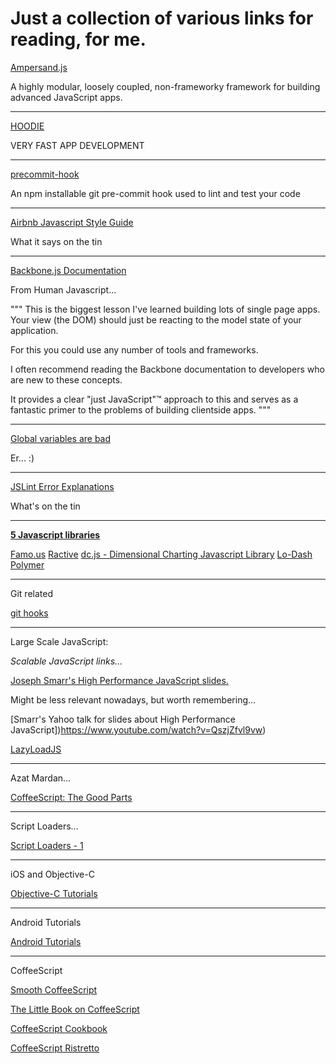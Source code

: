 # Just a collection of various links for reading, for me.

[Ampersand.js](http://ampersandjs.com)

A highly modular, loosely coupled, non-frameworky framework for 
building advanced JavaScript apps.

---

[HOODIE](http://hood.ie)

VERY FAST APP DEVELOPMENT

---

[precommit-hook](https://github.com/nlf/precommit-hook)

An npm installable git pre-commit hook used to lint and test your code

---


[Airbnb Javascript Style Guide](https://github.com/airbnb/javascript)

What it says on the tin

---

[Backbone.js Documentation](http://backbonejs.org)

From Human Javascript...

"""
This is the biggest lesson I've learned building lots of single page apps. 
Your view (the DOM) should just be reacting to the model state of your 
application. 

For this you could use any number of tools and frameworks. 

I often recommend reading the Backbone documentation to developers 
who are new to these concepts. 

It provides a clear "just JavaScript"™ approach to this and serves as 
a fantastic primer to the problems of building clientside apps.
"""

---

[Global variables are bad](http://c2.com/cgi/wiki?GlobalVariablesAreBad)

Er... :)

---

[JSLint Error Explanations](http://jslinterrors.com)

What's on the tin

---

[**5 Javascript libraries**](https://www.packtpub.com/books/content/top-5-newish-javascript-libraries-arent-angularjs)

[Famo.us](http://famo.us)
[Ractive](http://www.ractivejs.org)
[dc.js - Dimensional Charting Javascript Library](http://dc-js.github.io/dc.js/)
[Lo-Dash](lodash.com)
[Polymer](http://www.polymer-project.org)

---

Git related

[git hooks](http://githooks.com)

---

Large Scale JavaScript:

_Scalable JavaScript links..._

[Joseph Smarr's High Performance JavaScript slides.](http://www.slideshare.net/briandemant/smarr-oscon-2007)

Might be less relevant nowadays, but worth remembering...

[Smarr's Yahoo talk for slides about High Performance JavaScript])https://www.youtube.com/watch?v=QszjZfvl9vw)

[LazyLoadJS](https://github.com/rgrove/lazyload)

---

Azat Mardan...

[CoffeeScript: The Good Parts](https://www.youtube.com/watch?v=WX5Y6Dq1OHE)


---

Script Loaders...

[Script Loaders - 1](http://www.creativebloq.com/javascript/essential-javascript-top-five-script-loaders-8122862)

---

iOS and Objective-C

[Objective-C Tutorials](http://equallysimple.com/best-objective-c-ios-developer-video-tutorials-online/)

---

Android Tutorials

[Android Tutorials](http://equallysimple.com/best-android-development-video-tutorials/)

---

CoffeeScript

[Smooth CoffeeScript](http://autotelicum.github.io/Smooth-CoffeeScript/)

[The Little Book on CoffeeScript](http://arcturo.github.io/library/coffeescript/)

[CoffeeScript Cookbook](http://coffeescriptcookbook.com)

[CoffeeScript Ristretto](https://leanpub.com/coffeescript-ristretto)
